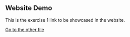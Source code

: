 ## Website Demo

This is the exercise 1 link to be showcased in the website. 

[Go to the other file](exercise1.md)



